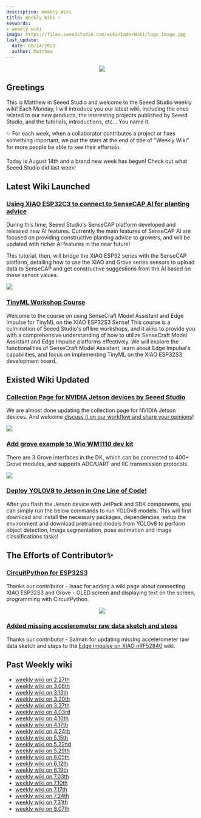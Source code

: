 ```yaml
---
description: Weekly Wiki
title: Weekly Wiki ✨
keywords:
- weeely wiki
image: https://files.seeedstudio.com/wiki/IndexWiki/logo_image.jpg
last_update:
  date: 08/14/2023
  author: Matthew
---
```


<div align="center"><img width={1000} src="https://files.seeedstudio.com/wiki/IndexWiki/logo.png" /></div>

## Greetings

This is Matthew in Seeed Studio and welcome to the Seeed Studio weekly wiki! Each Monday, I will introduce you our latest wiki, including the ones related to our new products, the interesting projects published by Seeed Studio, and the tutorials, introductions, etc... You name it.

✨ For each week, when a collaborator contributes a project or fixes something important, we put the stars at the end of title of "Weekly Wiki" for more people be able to see their efforts👍.

Today is August 14th and a brand new week has begun! Check out what Seeed Studio did last week!

## Latest Wiki Launched

### [Using XIAO ESP32C3 to connect to SenseCAP AI for planting advice](https://wiki.seeedstudio.com/xiao_esp32c3_sensecapai/)

During this time, Seeed Studio's SenseCAP platform developed and released new AI features. Currently the main features of SenseCAP AI are focused on providing constructive planting advice to growers, and will be updated with richer AI features in the near future!

This tutorial, then, will bridge the XIAO ESP32 series with the SenseCAP platform, detailing how to use the XIAO and Grove series sensors to upload data to SenseCAP and get constructive suggestions from the AI based on these sensor values.

<div style={{textAlign:'center'}}><img src="https://files.seeedstudio.com/wiki/SenseCAP_AI/1.png" style={{width:600, height:'auto'}}/></div>

### [TinyML Workshop Course](https://wiki.seeedstudio.com/tinyml_workshop_course/)

Welcome to the course on using SenseCraft Model Assistant and Edge Impulse for TinyML on the XIAO ESP32S3 Sense! This course is a culmination of Seeed Studio's offline workshops, and it aims to provide you with a comprehensive understanding of how to utilize SenseCraft Model Assistant and Edge Impulse platforms effectively. We will explore the functionalities of SenseCraft Model Assistant, learn about Edge Impulse's capabilities, and focus on implementing TinyML on the XIAO ESP32S3 development board.

## Existed Wiki Updated

### [Collection Page for NVIDIA Jetson devices by Seeed Studio](https://wiki.seeedstudio.com/NVIDIA_Jetson/)

We are almost done updating the collection page for NVIDIA Jetson devices. And welcome [discuss it on our workflow and share your opinions](https://github.com/orgs/Seeed-Studio/projects/6/views/1?pane=issue&itemId=30495963)!

<div style={{textAlign:'center'}}><img src="https://files.seeedstudio.com/wiki/wiki-platform/collection_page/NVIDIA_Jetson_collection_front.jpg" style={{width:600, height:'auto'}}/></div>

### [Add grove example to Wio WM1110 dev kit](https://wiki.seeedstudio.com/Wio-WM1110_Dev_Kit_Hardware_Overview/#grove)

There are 3 Grove interfaces in the DK, which can be connected to 400+ Grove modules, and supports ADC/UART and IIC transmission protocols.

<div style={{textAlign:'center'}}><img src="https://files.seeedstudio.com/wiki/SenseCAP/Wio-WM1110%20Dev%20Kit/grove_pins.png" style={{width:600, height:'auto'}}/></div>

### [Deploy YOLOV8 to Jetson in One Line of Code!](https://wiki.seeedstudio.com/YOLOv8-TRT-Jetson/#deploy-yolov8-to-jetson-in-one-line-of-code)

After you flash the Jetson device with JetPack and SDK components, you can simply run the below commands to run YOLOv8 models. This will first download and install the necessary packages, dependencies, setup the environment and download pretrained models from YOLOv8 to perform object detection, Image segmentation, pose estimation and image classifications tasks!

## The Efforts of Contributor✨

### [CircuitPython for ESP32S3](https://wiki.seeedstudio.com/XIAO_ESP32S3_CircuitPython/)

Thanks our contributor - Isaac for adding a wiki page about connecting XIAO ESP32S3 and Grove - OLED screen and displaying text on the screen, programming with CircuitPython.

<div align="center"><img width={600} src="https://files.seeedstudio.com/wiki/wiki-ranger/Contributions/S3-CIRCUITPY/13.jpg" /></div>

### [Added missing accelerometer raw data sketch and steps](https://github.com/Seeed-Studio/wiki-documents/pull/487/files)

Thanks our contributor - Salman for updating missing accelerometer raw data sketch and steps to the [Edge Impulse on XIAO nRF52840](https://wiki.seeedstudio.com/XIAOEI/) wiki.

## Past Weekly wiki

- [weekly wiki on 2.27th](/Seeed_Elderly/weekly_wiki/wiki227)
- [weekly wiki on 3.06th](/Seeed_Elderly/weekly_wiki/wiki306)
- [weekly wiki on 3.13th](/Seeed_Elderly/weekly_wiki/wiki313)
- [weekly wiki on 3.20th](/Seeed_Elderly/weekly_wiki/wiki320)
- [weekly wiki on 3.27th](/Seeed_Elderly/weekly_wiki/wiki327)
- [weekly wiki on 4.03rd](/Seeed_Elderly/weekly_wiki/wiki403)
- [weekly wiki on 4.10th](/Seeed_Elderly/weekly_wiki/wiki410)
- [weekly wiki on 4.17th](/Seeed_Elderly/weekly_wiki/wiki417)
- [weekly wiki on 4.24th](/Seeed_Elderly/weekly_wiki/wiki424)
- [weekly wiki on 5.15th](/Seeed_Elderly/weekly_wiki/wiki515)
- [weekly wiki on 5.22nd](/Seeed_Elderly/weekly_wiki/wiki522)
- [weekly wiki on 5.29th](/Seeed_Elderly/weekly_wiki/wiki529)
- [weekly wiki on 6.05th](/Seeed_Elderly/weekly_wiki/wiki605)
- [weekly wiki on 6.12th](/Seeed_Elderly/weekly_wiki/wiki612)
- [weekly wiki on 6.19th](/Seeed_Elderly/weekly_wiki/wiki619)
- [weekly wiki on 7.03th](/Seeed_Elderly/weekly_wiki/wiki703)
- [weekly wiki on 7.10th](/Seeed_Elderly/weekly_wiki/wiki710)
- [weekly wiki on 7.17th](/Seeed_Elderly/weekly_wiki/wiki717)
- [weekly wiki on 7.24th](/Seeed_Elderly/weekly_wiki/wiki724)
- [weekly wiki on 7.31th](/Seeed_Elderly/weekly_wiki/wiki731)
- [weekly wiki on 8.07th](/Seeed_Elderly/weekly_wiki/wiki807)